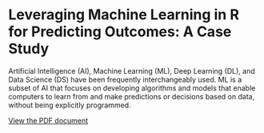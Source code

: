 # Leveraging Machine Learning in R for Predicting Outcomes: A Case Study
Artificial Intelligence (AI), Machine Learning (ML), Deep Learning (DL), and Data Science (DS) have been frequently interchangeably used. ML is a subset of AI that focuses on developing algorithms and models that enable computers to learn from and make predictions or decisions based on data, without being explicitly programmed.

[View the PDF document](https://github.com/jagadishkatam/liverdiseaseML/blob/main/README.pdf)
